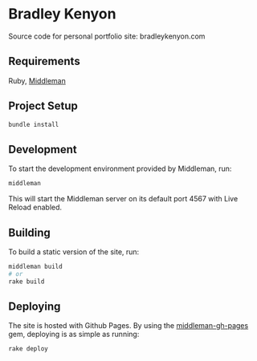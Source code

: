 # Bradley Kenyon

Source code for personal portfolio site: bradleykenyon.com

## Requirements
Ruby, [Middleman](https://middlemanapp.com/)

## Project Setup

```bash
bundle install
```

## Development

To start the development environment provided by Middleman, run:

```bash
middleman
```

This will start the Middleman server on its default port 4567 with Live Reload enabled.


## Building

To build a static version of the site, run:

```bash
middleman build
# or
rake build
```

## Deploying

The site is hosted with Github Pages. By using the [middleman-gh-pages](https://github.com/edgecase/middleman-gh-pages) gem, deploying is as simple as running:

```bash
rake deploy
```
